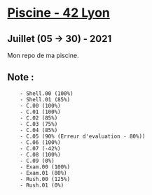 # [Piscine - 42 Lyon](https://www.42lyon.fr/)
## Juillet (05 -> 30) - 2021

Mon repo de ma piscine.


## Note :
		- Shell.00 (100%)
		- Shell.01 (85%)
		- C.00 (100%)
		- C.01 (100%)
		- C.02 (85%)
		- C.03 (75%)
		- C.04 (85%)
		- C.05 (90% (Erreur d'evaluation - 80%))
		- C.06 (100%)
		- C.07 (-42%)
		- C.08 (100%)
		- C.09 (0%)
		- Exam.00 (100%)
		- Exam.01 (80%)
		- Rush.00 (125%)
		- Rush.01 (0%)
